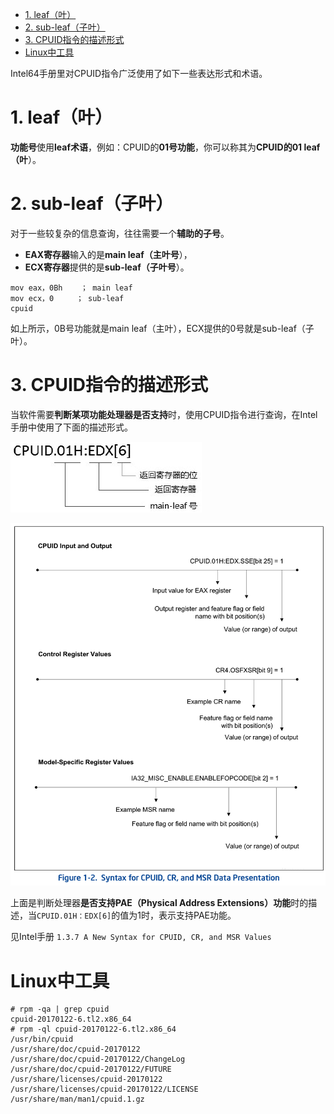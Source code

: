 
<!-- @import "[TOC]" {cmd="toc" depthFrom=1 depthTo=6 orderedList=false} -->

<!-- code_chunk_output -->

- [1. leaf（叶）](#1-leaf叶)
- [2. sub\-leaf（子叶）](#2-sub-leaf子叶)
- [3. CPUID指令的描述形式](#3-cpuid指令的描述形式)
- [Linux中工具](#linux中工具)

<!-- /code_chunk_output -->

Intel64手册里对CPUID指令广泛使用了如下一些表达形式和术语。

# 1. leaf（叶）

**功能号**使用**leaf术语**，例如：CPUID的**01号功能**，你可以称其为**CPUID的01 leaf（叶**）。

# 2. sub\-leaf（子叶）

对于一些较复杂的信息查询，往往需要一个**辅助的子号**。

* **EAX寄存器**输入的是**main leaf（主叶号**），
* **ECX寄存器**提供的是**sub\-leaf（子叶号**）。

```assembly
mov eax，0Bh    ； main leaf
mov ecx，0     ； sub-leaf
cpuid
```

如上所示，0B号功能就是main leaf（主叶），ECX提供的0号就是sub-leaf（子叶）。

# 3. CPUID指令的描述形式

当软件需要**判断某项功能处理器是否支持**时，使用CPUID指令进行查询，在Intel手册中使用了下面的描述形式。

![config](./images/1.png)

![2020-03-09-09-03-59.png](./images/2020-03-09-09-03-59.png)

上面是判断处理器**是否支持PAE（Physical Address Extensions）功能**时的描述，当`CPUID.01H：EDX[6]`的值为1时，表示支持PAE功能。

见Intel手册 `1.3.7 A New Syntax for CPUID, CR, and MSR Values`

# Linux中工具

```
# rpm -qa | grep cpuid
cpuid-20170122-6.tl2.x86_64
# rpm -ql cpuid-20170122-6.tl2.x86_64
/usr/bin/cpuid
/usr/share/doc/cpuid-20170122
/usr/share/doc/cpuid-20170122/ChangeLog
/usr/share/doc/cpuid-20170122/FUTURE
/usr/share/licenses/cpuid-20170122
/usr/share/licenses/cpuid-20170122/LICENSE
/usr/share/man/man1/cpuid.1.gz
```
